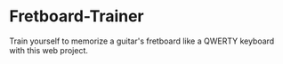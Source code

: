 # Fretboard-Trainer
Train yourself to memorize a guitar's fretboard like a QWERTY keyboard with this web project.
